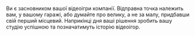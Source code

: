 Ви є засновником вашої відеоігри компанії. Відправна точка належить вам, у вашому гаражі, або думайте про велику, а не за малу, придбавши свій перший місцевий. Наприкінці дня ваші рішення зробить вашу студію успішною та позначатимуть історію відеоігор.